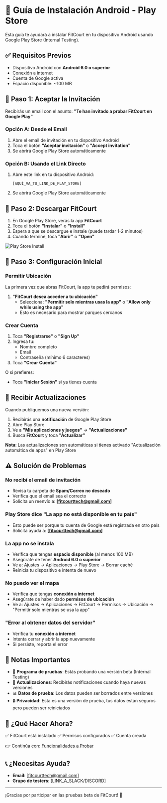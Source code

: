 # 🤖 Guía de Instalación Android - Play Store

Esta guía te ayudará a instalar FitCourt en tu dispositivo Android usando Google Play Store (Internal Testing).

## ✅ Requisitos Previos

- Dispositivo Android con **Android 6.0 o superior**
- Conexión a internet
- Cuenta de Google activa
- Espacio disponible: ~100 MB

## 📧 Paso 1: Aceptar la Invitación

Recibirás un email con el asunto: **"Te han invitado a probar FitCourt en Google Play"**

### Opción A: Desde el Email

1. Abre el email de invitación en tu dispositivo Android
2. Toca el botón **"Aceptar invitación"** o **"Accept invitation"**
3. Se abrirá Google Play Store automáticamente

### Opción B: Usando el Link Directo

1. Abre este link en tu dispositivo Android:
   ```
   [AQUÍ_VA_TU_LINK_DE_PLAY_STORE]
   ```
2. Se abrirá Google Play Store automáticamente

## 📲 Paso 2: Descargar FitCourt

1. En Google Play Store, verás la app **FitCourt**
2. Toca el botón **"Instalar"** o **"Install"**
3. Espera a que se descargue e instale (puede tardar 1-2 minutos)
4. Cuando termine, toca **"Abrir"** o **"Open"**

![Play Store Install](https://play.google.com/intl/en_us/badges/static/images/badges/en_badge_web_generic.png)

## 🔐 Paso 3: Configuración Inicial

### Permitir Ubicación

La primera vez que abras FitCourt, la app te pedirá permisos:

1. **"FitCourt desea acceder a tu ubicación"**
   - Selecciona: **"Permitir solo mientras usas la app"** o **"Allow only while using the app"**
   - Esto es necesario para mostrar parques cercanos

### Crear Cuenta

1. Toca **"Registrarse"** o **"Sign Up"**
2. Ingresa tu:
   - Nombre completo
   - Email
   - Contraseña (mínimo 6 caracteres)
3. Toca **"Crear Cuenta"**

O si prefieres:

- Toca **"Iniciar Sesión"** si ya tienes cuenta

## 🔄 Recibir Actualizaciones

Cuando publiquemos una nueva versión:

1. Recibirás una **notificación** de Google Play Store
2. Abre Play Store
3. Ve a **"Mis aplicaciones y juegos"** → **"Actualizaciones"**
4. Busca **FitCourt** y toca **"Actualizar"**

**Nota**: Las actualizaciones son automáticas si tienes activado "Actualización automática de apps" en Play Store

## ⚠️ Solución de Problemas

### No recibí el email de invitación

- Revisa tu carpeta de **Spam/Correo no deseado**
- Verifica que el email sea el correcto
- Solicita un reenvío a: **[fitcourttech@gmail.com]**

### Play Store dice "La app no está disponible en tu país"

- Esto puede ser porque tu cuenta de Google está registrada en otro país
- Solicita ayuda a: **[fitcourttech@gmail.com]**

### La app no se instala

- Verifica que tengas **espacio disponible** (al menos 100 MB)
- Asegúrate de tener **Android 6.0 o superior**
- Ve a: Ajustes → Aplicaciones → Play Store → Borrar caché
- Reinicia tu dispositivo e intenta de nuevo

### No puedo ver el mapa

- Verifica que tengas **conexión a internet**
- Asegúrate de haber dado **permisos de ubicación**
- Ve a: Ajustes → Aplicaciones → FitCourt → Permisos → Ubicación → "Permitir solo mientras se usa la app"

### "Error al obtener datos del servidor"

- Verifica tu **conexión a internet**
- Intenta cerrar y abrir la app nuevamente
- Si persiste, reporta el error

## 📝 Notas Importantes

- 🧪 **Programa de pruebas**: Estás probando una versión beta (Internal Testing)
- 🔄 **Actualizaciones**: Recibirás notificaciones cuando haya nuevas versiones
- 📊 **Datos de prueba**: Los datos pueden ser borrados entre versiones
- 🔒 **Privacidad**: Esta es una versión de prueba, tus datos están seguros pero pueden ser reiniciados

## 🎯 ¿Qué Hacer Ahora?

✅ FitCourt está instalado
✅ Permisos configurados
✅ Cuenta creada

👉 Continúa con: [Funcionalidades a Probar](./funcionalidades.md)

## 📞 ¿Necesitas Ayuda?

- **Email**: [fitcourttech@gmail.com]
- **Grupo de testers**: [LINK_A_SLACK/DISCORD]

---

¡Gracias por participar en las pruebas beta de FitCourt! 🎉
